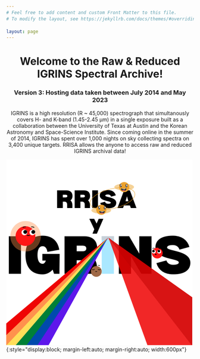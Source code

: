 ```yaml
---
# Feel free to add content and custom Front Matter to this file.
# To modify the layout, see https://jekyllrb.com/docs/themes/#overriding-theme-defaults

layout: page
---
```


<center>
	<h1>Welcome to the Raw & Reduced IGRINS Spectral Archive!</h1>
	<h3>Version 3: Hosting data taken between July 2014 and May 2023</h3>
</center>

<center>
	<p>IGRINS is a high resolution (R ~ 45,000) spectrograph that simultanously covers H- and K-band (1.45-2.45 μm) in a single exposure built as a collaboration between the University of Texas at Austin and the Korean Astronomy and Space-Science Institute. Since coming online in the summer of 2014, IGRINS has spent over 1,000 nights on sky collecting spectra on 3,400 unique targets. RRISA allows the anyone to access raw and reduced IGRINS archival data!</p>
</center>

![RRISA Logo](images/IGRINS_and_RRISA.png){:style="display:block; margin-left:auto; margin-right:auto; width:600px"}

